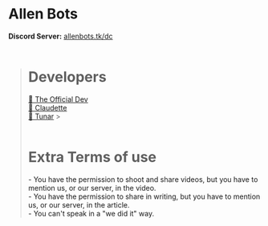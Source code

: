 # Allen Bots

**Discord Server:** [allenbots.tk/dc](https://allenbots.tk/dc)<br>
<br>

> # Developers
>
> <a href="https://github.com/TheOfficialDev-ops">👤 The Official Dev</a><br> <a href="https://github.com/iClaudette">👤 Claudette</a><br> <a href="https://github.com/tunarjs">👤 Tunar</a> > <br><br>
>
> # Extra Terms of use
>
> <a>- You have the permission to shoot and share videos, but you have to mention us, or our server, in the video.</a><br> <a>- You have the permission to share in writing, but you have to mention us, or our server, in the article.</a><br> <a>- You can't speak in a "we did it" way.</a><br>
